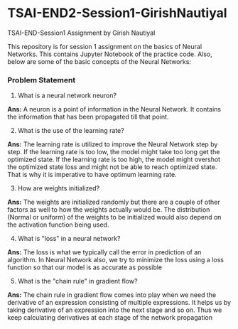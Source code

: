 # TSAI-END2-Session1-GirishNautiyal
TSAI-END-Session1 Assignment by Girish Nautiyal



This repository is for session 1 assignment on the basics of Neural Networks. This contains Jupyter Notebook of the practice code. Also, below are some of the basic concepts of the Neural Networks:

### Problem Statement

1. What is a neural network neuron?  

**Ans:** A neuron is a point of information in the Neural Network. It contains the information that has been propagated till that point.

2. What is the use of the learning rate?  

**Ans:** The learning rate is utilized to improve the Neural Network step by step. If the learning rate is too low, the model might take too long get the optimized state. If the learning rate is too high, the model might overshot the optimized state loss and might not be able to reach optimized state. That is why it is imperative to have optimum learning rate. 

3. How are weights initialized?  

**Ans:** The weights are initialized randomly but there are a couple of other factors as well to how the weights actually would be. The distribution (Normal or uniform) of the weights to be initialized would also depend on the activation function being used.

4. What is "loss" in a neural network?  

**Ans:** The loss is what we typically call the error in prediction of an algorithm. In Neural Network also, we try to minimize the loss using a loss function so that our model is as accurate as possible

5. What is the "chain rule" in gradient flow?  

**Ans:** The chain rule in gradient flow comes into play when we need the derivative of an expression consisting of multiple expressions. It helps us by taking derivative of an expression into the next stage and so on. Thus we keep calculating derivatives at each stage of the network propagation